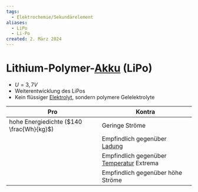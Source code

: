 ```yaml
---
tags:
  - Elektrochemie/Sekundärelement
aliases:
  - LiPo
  - Li-Po
created: 2. März 2024
---
```


# Lithium-Polymer-[Akku](Sekundärelement.md) (LiPo)

- $U=3,7V$
- Weiterentwicklung des LiPos
- Kein flüssiger [Elektrolyt](Elektrochemie.md), sondern polymere Gelelektrolyte

| Pro                                      | Kontra                                   |
| ---------------------------------------- | ---------------------------------------- |
| hohe Energiedichte ($140 \frac{Wh}{kg}$) | Geringe Ströme                           |
|                                          | Empfindlich gegenüber [Ladung](../Elektrotechnik/elektrisches%20Feld.md)             |
|                                          | Empfindlich gegenüber [Temperatur](../Physik/Temperatur%20und%20Teilchenmodell.md) Extrema |
|                                          | Empfindlich gegenüber höhe Ströme        | 

